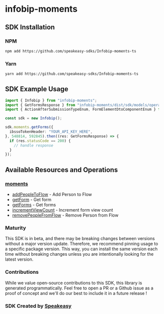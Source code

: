 # infobip-moments

<!-- Start SDK Installation -->
## SDK Installation

### NPM

```bash
npm add https://github.com/speakeasy-sdks/Infobip-moments-ts
```

### Yarn

```bash
yarn add https://github.com/speakeasy-sdks/Infobip-moments-ts
```
<!-- End SDK Installation -->

## SDK Example Usage
<!-- Start SDK Example Usage -->
```typescript
import { Infobip } from "infobip-moments";
import { GetFormsResponse } from "infobip-moments/dist/sdk/models/operations";
import { ActionAfterSubmissionTypeEnum, FormElementDtoComponentEnum } from "infobip-moments/dist/sdk/models/shared";

const sdk = new Infobip();

sdk.moments.getForms({
  ibssoTokenHeader: "YOUR_API_KEY_HERE",
}, 548814, 592845).then((res: GetFormsResponse) => {
  if (res.statusCode == 200) {
    // handle response
  }
});
```
<!-- End SDK Example Usage -->

<!-- Start SDK Available Operations -->
## Available Resources and Operations


### [moments](docs/moments/README.md)

* [addPeopleToFlow](docs/moments/README.md#addpeopletoflow) - Add Person to Flow
* [getForm](docs/moments/README.md#getform) - Get form
* [getForms](docs/moments/README.md#getforms) - Get forms
* [incrementViewCount](docs/moments/README.md#incrementviewcount) - Increment form view count
* [removePeopleFromFlow](docs/moments/README.md#removepeoplefromflow) - Remove Person from Flow
<!-- End SDK Available Operations -->

### Maturity

This SDK is in beta, and there may be breaking changes between versions without a major version update. Therefore, we recommend pinning usage
to a specific package version. This way, you can install the same version each time without breaking changes unless you are intentionally
looking for the latest version.

### Contributions

While we value open-source contributions to this SDK, this library is generated programmatically.
Feel free to open a PR or a Github issue as a proof of concept and we'll do our best to include it in a future release !

### SDK Created by [Speakeasy](https://docs.speakeasyapi.dev/docs/using-speakeasy/client-sdks)


